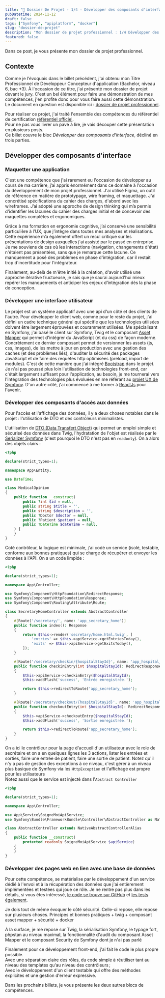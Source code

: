 ```yaml
---
title: "📑 Dossier De Projet - 1/4 - Développer des composants d'interface"
pubDatetime: 2024-11-12
draft: false
tags: ["Symfony", "apiplatform", "docker"]
slug: "dossier-de-projet"
description: "Mon dossier de projet professionnel : 1/4 Développer des composants d'interface "
featured: false
---
```


Dans ce post, je vous présente mon dossier de projet professionnel.

## Contexte

Comme je l'évoquais dans le billet précédent, j'ai obtenu mon Titre Professionnel de Développeur Concepteur d'application (Bachelor, niveau 6, bac +3). À l'occasion de ce titre, j'ai présenté mon dossier de projet devant le jury. C'est un bel élément pour faire une démonstration de mes compétences, j'en profite donc pour vous faire aussi cette démonstration. Le document en question est disponible ici : [dossier de projet professionnel](http://dev.seb7.fr/dossier_de_projet.pdf).

Pour réaliser ce projet, j'ai traité l'ensemble des compétences du référentiel de certification [référentiel officiel](https://www.francecompetences.fr/recherche/rncp/6255/).  
Pour ne pas vous livrer un pavé à lire, je vais découper cette présentation en plusieurs posts.  
Ce billet couvre le bloc _Développer des composants d'interface_, décliné en trois parties.

## Développer des composants d'interface

### Maquetter une application

C'est une compétence que j'ai rarement eu l'occasion de développer au cours de ma carrière, j’ai appris énormément dans ce domaine à l'occasion du développement de mon projet professionnel. J'ai utilisé Figma, un outil de référence en matière de prototypage, wire framing, et maquettage. J'ai concrétisé spécifications du cahier des charges, d'abord avec les wireframes. J’ai adopté une approche de design thinking qui m’a permis d'identifier les lacunes du cahier des charges initial et de concevoir des maquettes complètes et ergonomiques.

Grâce à ma formation en ergonomie cognitive, j’ai conservé une sensibilité particulière à l’UX, que j’intègre dans toutes mes analyses et réalisations. Cette expérience m’a également offert un recul critique sur les présentations de design auxquelles j'ai assisté par le passé en entreprise. Je me souviens de cas où les interactions (navigation, changements d'état) n'étaient pas présentées, sans que je remarque cette lacune. Ce manquement a posé des problèmes en phase d'intégration, car il restait trop d'incertitude pour l'intégrateur.

Finalement, au-delà de m'être initié à la création, d'avoir utilisé une approche itérative fructueuse, je sais que je saurai aujourd'hui mieux repérer les manquements et anticiper les enjeux d’intégration dès la phase de conception.

### Développer une interface utilisateur

Le projet est un système applicatif avec une api d'un côté et des clients de l'autre. Pour développer le client web, comme pour le reste du projet, j'ai défini un cadre technique général qui spécifie que les technologies utilisées doivent être largement éprouvées et couramment utilisées. Me spécialisant en Symfony, j'ai basé le client sur Symfony, Twig et le composant [Asset Mapper](https://symfony.com/doc/current/frontend/asset_mapper.html) qui permet d'intégrer du JavaScript (et du css) de façon moderne. Concrètement ce dernier composant permet de versionner les assets (js, css, images), de les mettre à jour en production avec une gestion des caches (et des problèmes liés), d'auditer la sécurité des packages JavaScript et de faire des requêtes http optimisées (preload, import de modules). C'est de cette manière que j'ai intégré [Bootstrap](https://getbootstrap.com/) dans le projet.
Je n'ai pas poussé plus loin l'utilisation de technologies front-end, car c'était largement suffisant pour l'application, au besoin, je me tournerai vers l'intégration des technologies plus évoluées en me référant au [projet UX de Symfony](https://ux.symfony.com/). D'un autre côté, j'ai commencé à me former à [ReactJs](https://react.dev/) pour l'avenir.

### Développer des composants d'accès aux données

Pour l'accès et l'affichage des données, il y a deux choses notables dans le projet : l'utilisation de DTO et des contrôleurs minimalistes.

L'utilisation de [DTO (Data Transfert Object)](https://code-garage.fr/blog/a-quoi-servent-les-data-transfer-objects-dto/) qui permet un emploi simple et sécurisé des données dans Twig, l'hydratation de l'objet est réalisée par le [Serializer Symfony]() (c'est pourquoi le DTO n'est pas en `readonly`). On a alors des objets clairs :

```php
<?php

declare(strict_types=1);

namespace App\Entity;

use DateTime;

class MedicalOpinion
{
    public function __construct(
        public ?int $id = null,
        public string $title = '',
        public string $description = '',
        public ?Doctor $doctor = null,
        public ?Patient $patient = null,
        public ?DateTime $dateTime = null,
    ) {
    }
}

```

Coté contrôleur, la logique est minimale, j'ai codé un service (isolé, testable, conforme aux bonnes pratiques) qui se charge de récupérer et envoyer les données à l'API. On a un code limpide :

```php
<?php

declare(strict_types=1);

namespace App\Controller;

use Symfony\Component\HttpFoundation\RedirectResponse;
use Symfony\Component\HttpFoundation\Response;
use Symfony\Component\Routing\Attribute\Route;

class SecretaryHomeController extends AbstractController
{
    #[Route('/secretary/', name: 'app_secretary_home')]
    public function index(): Response
    {
        return $this->render('secretary/home.html.twig', [
            'entries' => $this->apiService->getEntriesToday(),
            'exits' => $this->apiService->getExitsToday(),
        ]);
    }

    #[Route('/secretary/checkin/{hospitalStayId}', name: 'app_hospital_stay_checkin')]
    public function checkinEntry(int $hospitalStayId): RedirectResponse
    {
        $this->apiService->checkinEntry($hospitalStayId);
        $this->addFlash('success', 'Entrée enregistrée.');

        return $this->redirectToRoute('app_secretary_home');
    }

    #[Route('/secretary/checkout/{hospitalStayId}', name: 'app_hospital_stay_checkout')]
    public function checkoutEntry(int $hospitalStayId): RedirectResponse
    {
        $this->apiService->checkoutEntry($hospitalStayId);
        $this->addFlash('success', 'Sortie enregistrée.');

        return $this->redirectToRoute('app_secretary_home');
    }
}

```

On a ici le contrôleur pour la page d'accueil d'un utilisateur avec le role de secrétaire et on a en quelques lignes les 3 actions, lister les entrées et sorties, faire une entrée de patient, faire une sortie de patient.
Notez qu'il n'y a pas de gestion des exceptions à ce niveau, c'est gérer à un niveau plus basique de Symfony via les `HttpException` et l'affichage est propre pour les utilisateurs  
Notez aussi que le service est injecté dans l'`Abstract Controller`

```php
<?php

declare(strict_types=1);

namespace App\Controller;

use App\Service\SoigneMoiApiService;
use Symfony\Bundle\FrameworkBundle\Controller\AbstractController as NativeAbstractControllerAlias;

class AbstractController extends NativeAbstractControllerAlias
{
    public function __construct(
        protected readonly SoigneMoiApiService $apiService)
    {
    }
}

```

### Développer des pages web en lien avec une base de données

Pour cette compétence, se matérialise par le développement d'un service dédié à l'envoi et à la récupération des données que j'ai entièrement implémentées et testées qui joue ce rôle. Je ne rentre pas plus dans les détails, si vous êtes intéressé, [le code se trouve sur GitHub](https://github.com/SebSept/soignemoi-webcli/blob/main/src/Service/SoigneMoiApiService.php) et [les tests également](https://github.com/SebSept/soignemoi-webcli/tree/main/tests/Service).

Je dois tout de même évoquer le côté sécurité. Celle-ci repose, elle repose sur plusieurs choses.
Principes et bonnes pratiques + twig + composant asset mapper + sécurité + docker

À la surface, je me repose sur Twig, la sérialisation Symfony, le typage fort, phpstan au niveau maximal, la fonctionnalité d'audit du composant Asset Mapper et le composant Security de Symfony dont je n'ai pas parlé

Finalement pour ce développement front-end, j'ai fait le code le plus propre possible.  
Avec une séparation claire des rôles, du code simple à réutiliser tant au niveau des templates qu'au niveau des contrôleurs ;  
Avec le développement d'un client testable qui offre des méthodes explicites et une gestion d'erreur expressive.

Dans les prochains billets, je vous présente les deux autres blocs de compétences.
